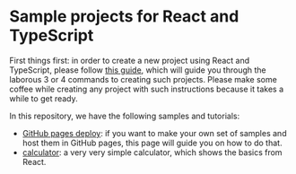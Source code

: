 Sample projects for React and TypeScript
========================================

First things first: in order to create a new project using React and
TypeScript, please follow [this guide](https://github.com/Microsoft/TypeScript-React-Starter#typescript-react-starter),
which will guide you through the laborous 3 or 4 commands to creating such
projects. Please make some coffee while creating any project with such instructions
because it takes a while to get ready.

In this repository, we have the following samples and tutorials:

- [GitHub pages deploy](./github-pages-deploy): if you want to make your own set of samples and host them
  in GitHub pages, this page will guide you on how to do that.
- [calculator](./calculator/): a very very simple calculator, which shows the basics from React.